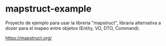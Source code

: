 # mapstruct-example
Proyecto de ejemplo para usar la libreria "mapstruct", libraria alternativa a dozer para el mapeo entre objetos (Entity, VO, DTO, Command).

https://mapstruct.org/
